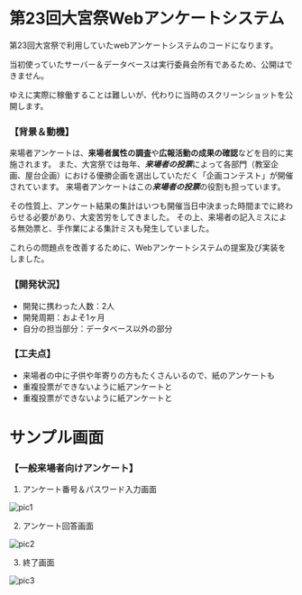 # 第23回大宮祭Webアンケートシステム

第23回大宮祭で利用していたwebアンケートシステムのコードになります。

当初使っていたサーバー＆データベースは実行委員会所有であるため、公開はできません。

ゆえに実際に稼働することは難しいが、代わりに当時のスクリーンショットを公開します。



### 【背景＆動機】

来場者アンケートは、**来場者属性の調査**や**広報活動の成果の確認**などを目的に実施されます。
また、大宮祭では毎年、***来場者の投票***によって各部門（教室企画、屋台企画）における優勝企画を選出していただく「企画コンテスト」が開催されています。
来場者アンケートはこの***来場者の投票***の役割も担っています。

その性質上、アンケート結果の集計はいつも開催当日中決まった時間までに終わらせる必要があり、大変苦労をしてきました。
その上、来場者の記入ミスによる無効票と、手作業による集計ミスも発生していました。

これらの問題点を改善するために、Webアンケートシステムの提案及び実装をしました。



### 【開発状況】

- 開発に携わった人数：2人
- 開発周期：およそ1ヶ月
- 自分の担当部分：データベース以外の部分



### 【工夫点】

- 来場者の中に子供や年寄りの方もたくさんいるので、紙のアンケートも
- 重複投票ができないように紙アンケートと
- 重複投票ができないように紙アンケートと




# サンプル画面

### 【一般来場者向けアンケート】

1. アンケート番号＆パスワード入力画面

![pic1](https://user-images.githubusercontent.com/64080637/169736105-50fe8826-a34a-47b2-a062-fb0261545a2f.PNG)


2. アンケート回答画面

![pic2](https://user-images.githubusercontent.com/64080637/169736963-f669a275-c387-49a5-b78e-03556aef8a22.PNG)


3. 終了画面

![pic3](https://user-images.githubusercontent.com/64080637/169736173-95536bea-9588-4a7e-a82e-61e0495e4eb7.PNG)
